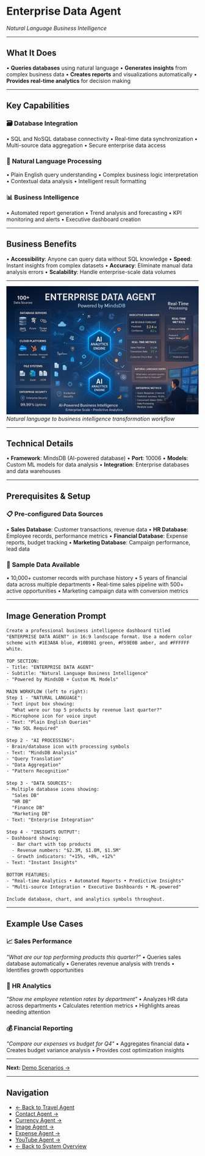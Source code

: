 # Enterprise Data Agent
*Natural Language Business Intelligence*

---

## What It Does

• **Queries databases** using natural language
• **Generates insights** from complex business data
• **Creates reports** and visualizations automatically
• **Provides real-time analytics** for decision making

---

## Key Capabilities

### 🗃️ **Database Integration**
• SQL and NoSQL database connectivity
• Real-time data synchronization
• Multi-source data aggregation
• Secure enterprise data access

### 🧠 **Natural Language Processing**
• Plain English query understanding
• Complex business logic interpretation
• Contextual data analysis
• Intelligent result formatting

### 📊 **Business Intelligence**
• Automated report generation
• Trend analysis and forecasting
• KPI monitoring and alerts
• Executive dashboard creation

---

## Business Benefits

• **Accessibility**: Anyone can query data without SQL knowledge
• **Speed**: Instant insights from complex datasets
• **Accuracy**: Eliminate manual data analysis errors
• **Scalability**: Handle enterprise-scale data volumes

---

![Data Agent](../assets/dataagent.png)
*Natural language to business intelligence transformation workflow*

---

## Technical Details

• **Framework**: MindsDB (AI-powered database)
• **Port**: 10006
• **Models**: Custom ML models for data analysis
• **Integration**: Enterprise databases and data warehouses

---

## Prerequisites & Setup

### 📋 **Pre-configured Data Sources**
• **Sales Database**: Customer transactions, revenue data
• **HR Database**: Employee records, performance metrics
• **Financial Database**: Expense reports, budget tracking
• **Marketing Database**: Campaign performance, lead data

### 🔧 **Sample Data Available**
• 10,000+ customer records with purchase history
• 5 years of financial data across multiple departments
• Real-time sales pipeline with 500+ active opportunities
• Marketing campaign data with conversion metrics

---

## Image Generation Prompt
```
Create a professional business intelligence dashboard titled "ENTERPRISE DATA AGENT" in 16:9 landscape format. Use a modern color scheme with #1E3A8A blue, #10B981 green, #F59E0B amber, and #FFFFFF white.

TOP SECTION:
- Title: "ENTERPRISE DATA AGENT"
- Subtitle: "Natural Language Business Intelligence"
- "Powered by MindsDB + Custom ML Models"

MAIN WORKFLOW (left to right):
Step 1 - "NATURAL LANGUAGE":
- Text input box showing:
  "What were our top 5 products by revenue last quarter?"
- Microphone icon for voice input
- Text: "Plain English Queries"
- "No SQL Required"

Step 2 - "AI PROCESSING":
- Brain/database icon with processing symbols
- Text: "MindsDB Analysis"
- "Query Translation"
- "Data Aggregation"
- "Pattern Recognition"

Step 3 - "DATA SOURCES":
- Multiple database icons showing:
  "Sales DB"
  "HR DB"
  "Finance DB"
  "Marketing DB"
- Text: "Enterprise Integration"

Step 4 - "INSIGHTS OUTPUT":
- Dashboard showing:
  - Bar chart with top products
  - Revenue numbers: "$2.3M, $1.8M, $1.5M"
  - Growth indicators: "+15%, +8%, +12%"
- Text: "Instant Insights"

BOTTOM FEATURES:
- "Real-time Analytics • Automated Reports • Predictive Insights"
- "Multi-source Integration • Executive Dashboards • ML-powered"

Include database, chart, and analytics symbols throughout.
```

---

## Example Use Cases

### 📈 **Sales Performance**
*"What are our top performing products this quarter?"*
• Queries sales database automatically
• Generates revenue analysis with trends
• Identifies growth opportunities

### 👥 **HR Analytics**
*"Show me employee retention rates by department"*
• Analyzes HR data across departments
• Calculates retention metrics
• Highlights areas needing attention

### 💰 **Financial Reporting**
*"Compare our expenses vs budget for Q4"*
• Aggregates financial data
• Creates budget variance analysis
• Provides cost optimization insights

---

**Next:** [Demo Scenarios →](../scenarios/scenario-01-executive-expense.md)

---

## Navigation
- [← Back to Travel Agent](travel-agent.md)
- [Contact Agent →](contact-agent.md)
- [Currency Agent →](currency-agent.md)
- [Image Agent →](image-agent.md)
- [Expense Agent →](expense-agent.md)
- [YouTube Agent →](youtube-agent.md)
- [← Back to System Overview](../02-our-multi-agent-system.md) 